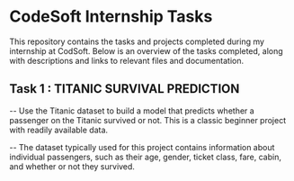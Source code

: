 # CodeSoft Internship Tasks

This repository contains the tasks and projects completed during my internship at CodSoft. Below is an overview of the tasks completed, along with descriptions and links to relevant files and documentation.

 ## Task 1 : TITANIC SURVIVAL PREDICTION

-- Use the Titanic dataset to build a model that predicts whether a passenger on the Titanic survived or not. This is a classic beginner project with readily available data.

-- The dataset typically used for this project contains information about individual passengers, such as their age, gender, ticket class, fare, cabin, and whether or not they survived.
